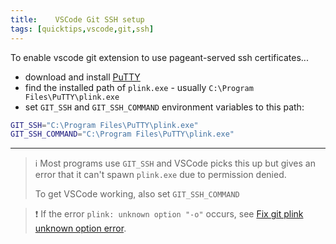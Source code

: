 ```yaml
---
title:    VSCode Git SSH setup
tags: [quicktips,vscode,git,ssh]
---
```

To enable vscode git extension to use pageant-served ssh certificates...
<!--more-->
* download and install [PuTTY](https://www.chiark.greenend.org.uk/~sgtatham/putty/latest.html)
* find the installed path of `plink.exe` - usually `C:\Program Files\PuTTY\plink.exe`
* set `GIT_SSH` and `GIT_SSH_COMMAND` environment variables to this path:

```bash
GIT_SSH="C:\Program Files\PuTTY\plink.exe"
GIT_SSH_COMMAND="C:\Program Files\PuTTY\plink.exe"
```

----
> :information_source: Most programs use `GIT_SSH` and VSCode picks this up but gives an error that it can't spawn `plink.exe` due to permission denied.
>
> To get VSCode working, also set `GIT_SSH_COMMAND`

> :exclamation: If the error `plink: unknown option "-o"` occurs, see [Fix git plink unknown option error]({{site.url}}\quicktips\git-plink-unknown-option-o.html).
